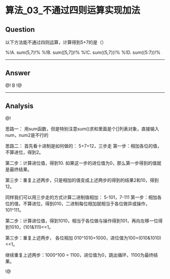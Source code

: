 # 算法_03_不通过四则运算实现加法


## Question
以下方法能不通过四则运算，计算得到5+7的是（）

%!A. sum(5,7)!%
%!B. sum([5,7])!%
%!C. sum({5,7})!%
%!D. sum({5:7})!%

----

## Answer
@! B !@

----

## Analysis
@!

思路一：
用sum函数，但是特别注意sum()求和里面是个[]列表对象，直接输入num，num2是不行的

思路二：
首先看十进制是如何做的： 5+7=12，三步走
第一步：相加各位的值，不算进位，得到2。

第二步：计算进位值，得到10. 如果这一步的进位值为0，那么第一步得到的值就是最终结果。

第三步：重复上述两步，只是相加的值变成上述两步的得到的结果2和10，得到12。

同样我们可以用三步走的方式计算二进制值相加： 5-101，7-111 
第一步：相加各位的值，不算进位，得到010，二进制每位相加就相当于各位做异或操作，101^111。

第二步：计算进位值，得到1010，相当于各位做与操作得到101，再向左移一位得到1010，(101&111)<<1。

第三步：重复上述两步， 各位相加 010^1010=1000，进位值为100=(010&1010)<<1。

继续重复上述两步：1000^100 = 1100，进位值为0，跳出循环，1100为最终结果。

!@
